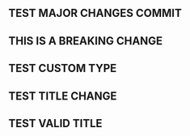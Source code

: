 ## TEST MAJOR CHANGES COMMIT

## THIS IS A BREAKING CHANGE

## TEST CUSTOM TYPE

## TEST TITLE CHANGE

## TEST VALID TITLE